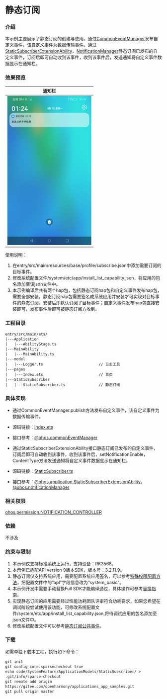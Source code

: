 #  静态订阅

### 介绍

本示例主要展示了静态订阅的创建与使用。通过[CommonEventManager](https://gitee.com/openharmony/docs/blob/master/zh-cn/application-dev/reference/apis/js-apis-commonEventManager.md)发布自定义事件，该自定义事件为数据传输事件。通过[StaticSubscriberExtensionAbility](https://gitee.com/openharmony/docs/blob/master/zh-cn/application-dev/reference/apis/js-apis-application-staticSubscriberExtensionAbility.md)、[NotificationManager](https://gitee.com/openharmony/docs/blob/master/zh-cn/application-dev/reference/apis/js-apis-notificationManager.md)静态订阅已发布的自定义事件，订阅后即可自动收到该事件，收到该事件后，发送通知将自定义事件数据显示在通知栏。

### 效果预览
|通知栏|
|-----|
|![iamge](screenshots/device/static.jpeg)|

使用说明：
1. 在entry/src/main/resources/base/profile/subscribe.json中添加需要订阅的目标事件。
2. 修改系统配置文件/system/etc/app/install_list_capability.json，将应用的包名添加至该json文件中。
3. 本示例编译后共有两个hap包，包括静态订阅hap包和自定义事件发布hap包，需要全部安装。静态订阅hap包需要签名成系统应用并安装才可实现对目标事件的静态订阅，安装后即默认订阅了目标事件；自定义事件发布hap包直接安装即可，发布事件后即可被静态订阅方收到。

### 工程目录
```
entry/src/main/ets/
|---Application
|   |---AbilityStage.ts                   
|---MainAbility
|   |---MainAbility.ts
|---model
|   |---Logger.ts                         // 日志工具
|---pages
|   |---Index.ets                         // 首页
|---StaticSubscriber
|   |---StaticSubscriber.ts               // 静态订阅
```
### 具体实现

* 通过CommonEventManager.publish方法发布自定义事件，该自定义事件为数据传输事件。
* 源码链接：[Index.ets](publish/src/main/ets/pages/Index.ets)
* 接口参考：[@ohos.commonEventManager](https://gitee.com/openharmony/docs/blob/master/zh-cn/application-dev/reference/apis/js-apis-commonEventManager.md)

* 通过StaticSubscriberExtensionAbility接口静态订阅已发布的自定义事件，订阅后即可自动收到该事件，收到该事件后，setNotificationEnable，ContentType方法发送通知将自定义事件数据显示在通知栏。
* 源码链接：[StaticSubscriber.ts](entry/src/main/ets/StaticSubscriber/StaticSubscriber.ts)
* 接口参考：[@ohos.application.StaticSubscriberExtensionAbility](https://gitee.com/openharmony/docs/blob/master/zh-cn/application-dev/reference/apis/js-apis-application-staticSubscriberExtensionAbility.md)，[@ohos.notificationManager](https://gitee.com/openharmony/docs/blob/master/zh-cn/application-dev/reference/apis/js-apis-notificationManager.md)

### 相关权限

[ohos.permission.NOTIFICATION_CONTROLLER](https://gitee.com/openharmony/docs/blob/master/zh-cn/application-dev/security/permission-list.md#ohospermissionnotification_controller)

### 依赖

不涉及

### 约束与限制

1. 本示例仅支持标准系统上运行，支持设备：RK3568。
2. 本示例已适配API version 9版本SDK，版本号：3.2.11.9。
3. 静态订阅仅支持系统应用，需要配置系统应用签名，可以参考[特殊权限配置方法](https://docs.openharmony.cn/pages/v3.2/zh-cn/application-dev/security/hapsigntool-overview.md/)，把配置文件中的“apl”字段信息改为“system_basic”。
4. 本示例开发中需要手动替换Full SDK才能编译通过，具体操作可参考[替换指南](https://docs.openharmony.cn/pages/v3.2/zh-cn/application-dev/quick-start/full-sdk-switch-guide.md/)。
5. 实现静态订阅的应用需要经过性能功耗团队评审符合功耗要求，如果您希望在调试阶段尝试使用该功能，可修改系统配置文件/system/etc/app/install_list_capability.json,将待调试应用的包名添加至json文件中。
6. 修改系统配置文件可以参考[静态订阅公共事件](https://gitee.com/openharmony/docs/blob/master/zh-cn/application-dev/application-models/common-event-static-subscription.md)。

### 下载

如需单独下载本工程，执行如下命令：
```
git init
git config core.sparsecheckout true
echo code/SystemFeature/ApplicationModels/StaticSubscriber/ > .git/info/sparse-checkout
git remote add origin https://gitee.com/openharmony/applications_app_samples.git
git pull origin master
```
